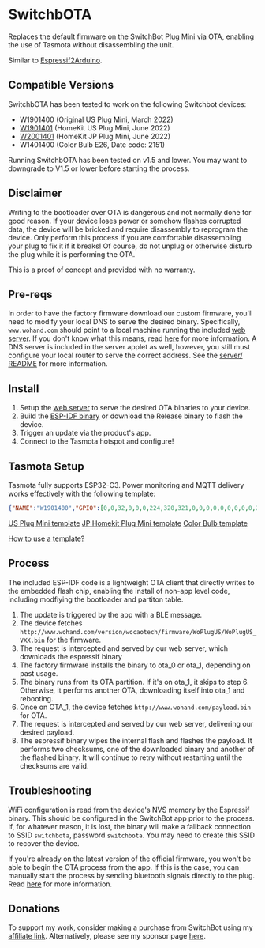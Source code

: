 # SwitchbOTA
Replaces the default firmware on the SwitchBot Plug Mini via OTA, enabling the use of Tasmota without disassembling the unit.

Similar to [Espressif2Arduino](https://github.com/khcnz/Espressif2Arduino).

## Compatible Versions
SwitchbOTA has been tested to work on the following Switchbot devices:
- W1901400 (Original US Plug Mini, March 2022)
- [W1901401](https://github.com/kendallgoto/switchbota/issues/19) (HomeKit US Plug Mini, June 2022)
- [W2001401](https://github.com/kendallgoto/switchbota/issues/27) (HomeKit JP Plug Mini, June 2022)
- W1401400 (Color Bulb E26, Date code: 2151)

Running SwitchbOTA has been tested on v1.5 and lower. You may want to downgrade to V1.5 or lower before starting the process.

## Disclaimer
Writing to the bootloader over OTA is dangerous and not normally done for good reason. If your device loses power or somehow flashes corrupted data, the device will be bricked and require disassembly to reprogram the device. Only perform this process if you are comfortable disassembling your plug to fix it if it breaks! Of course, do not unplug or otherwise disturb the plug while it is performing the OTA.

This is a proof of concept and provided with no warranty.

## Pre-reqs
In order to have the factory firmware download our custom firmware, you'll need to modify your local DNS to serve the desired binary. Specifically, `www.wohand.com` should point to a local machine running the included [web server](/server). If you don't know what this means, read [here](https://github.com/kendallgoto/switchbota/issues/3#issuecomment-1121828064) for more information. A DNS server is included in the server applet as well, however, you still must configure your local router to serve the correct address. See the [server/ README](/server/README.md) for more information.

## Install
1. Setup the [web server](/server) to serve the desired OTA binaries to your device.
2. Build the [ESP-IDF binary](/espressif) or download the Release binary to flash the device.
3. Trigger an update via the product's app.
4. Connect to the Tasmota hotspot and configure!

## Tasmota Setup
Tasmota fully supports ESP32-C3. Power monitoring and MQTT delivery works effectively with the following template:

```json
{"NAME":"W1901400","GPIO":[0,0,32,0,0,0,224,320,321,0,0,0,0,0,0,0,0,0,2720,2656,2624,0],"FLAG":0,"BASE":1}
```

[US Plug Mini template](https://templates.blakadder.com/switchbot_plugmini_W1901400.html)
[JP Homekit Plug Mini template](https://templates.blakadder.com/switchbot_W2001401.html)
[Color Bulb template](https://templates.blakadder.com/switchbot_W1401400.html)

[How to use a template?](https://templates.blakadder.com/howto.html)

## Process
The included ESP-IDF code is a lightweight OTA client that directly writes to the embedded flash chip, enabling the install of non-app level code, including modfiying the bootloader and partiton table.

1. The update is triggered by the app with a BLE message.
2. The device fetches `http://www.wohand.com/version/wocaotech/firmware/WoPlugUS/WoPlugUS_VXX.bin` for the firmware.
3. The request is intercepted and served by our web server, which downloads the espressif binary
4. The factory firmware installs the binary to ota_0 or ota_1, depending on past usage.
5. The binary runs from its OTA partition. If it's on ota_1, it skips to step 6. Otherwise, it performs another OTA, downloading itself into ota_1 and rebooting.
6. Once on OTA_1, the device fetches `http://www.wohand.com/payload.bin` for OTA.
7. The request is intercepted and served by our web server, delivering our desired payload.
8. The espressif binary wipes the internal flash and flashes the payload. It performs two checksums, one of the downloaded binary and another of the flashed binary. It will continue to retry without restarting until the checksums are valid.

## Troubleshooting
WiFi configuration is read from the device's NVS memory by the Espressif binary. This should be configured in the SwitchBot app prior to the process. If, for whatever reason, it is lost, the binary will make a fallback connection to SSID `switchbota`, password `switchbota`. You may need to create this SSID to recover the device.

If you're already on the latest version of the official firmware, you won't be able to begin the OTA process from the app. If this is the case, you can manually start the process by sending bluetooth signals directly to the plug. Read [here](https://github.com/kendallgoto/switchbota/issues/3#issuecomment-1121864522) for more information.

## Donations
To support my work, consider making a purchase from SwitchBot using my [affiliate link](https://us.switch-bot.com/?sca_ref=2185819.iOqi8Gnz5f). Alternatively, please see my sponsor page [here](https://github.com/sponsors/kendallgoto).
